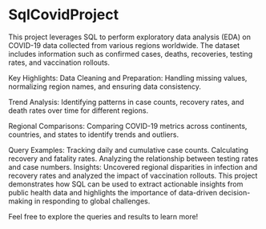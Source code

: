 # SqlCovidProject
This project leverages SQL to perform exploratory data analysis (EDA) on COVID-19 data collected from various regions worldwide. The dataset includes information such as confirmed cases, deaths, recoveries, testing rates, and vaccination rollouts.

Key Highlights:
Data Cleaning and Preparation: Handling missing values, normalizing region names, and ensuring data consistency.

Trend Analysis: Identifying patterns in case counts, recovery rates, and death rates over time for different regions.

Regional Comparisons: Comparing COVID-19 metrics across continents, countries, and states to identify trends and outliers.

Query Examples:
Tracking daily and cumulative case counts.
Calculating recovery and fatality rates.
Analyzing the relationship between testing rates and case numbers.
Insights: Uncovered regional disparities in infection and recovery rates and analyzed the impact of vaccination rollouts.
This project demonstrates how SQL can be used to extract actionable insights from public health data and highlights the importance of data-driven decision-making in responding to global challenges.

Feel free to explore the queries and results to learn more!
